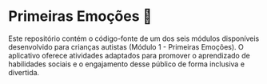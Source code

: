 <h1>Primeiras Emoções 🌠</h1>

Este repositório contém o código-fonte de um dos seis módulos disponíveis desenvolvido para crianças autistas (Módulo 1 - Primeiras Emoções). O aplicativo oferece atividades adaptados para promover o aprendizado de habilidades sociais e o engajamento desse público de forma inclusiva e divertida.
